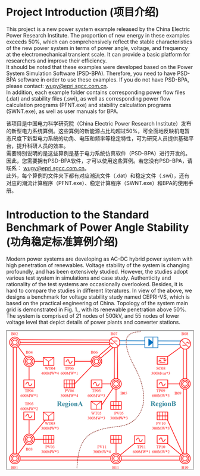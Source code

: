 # Project Introduction (项目介绍)
This project is a new power system example released by the China Electric Power Research Institute. The proportion of new energy in these examples exceeds 50%, which can comprehensively reflect the stable characteristics of the new power system in terms of power angle, voltage, and frequency at the electromechanical transient scale. It can provide a basic platform for researchers and improve their efficiency.<br>
It should be noted that these examples were developed based on the Power System Simulation Software (PSD-BPA). Therefore, you need to have PSD-BPA software in order to use these examples. If you do not have PSD-BPA, please contact: wugy@epri.sgcc.com.cn.<br>
In addition, each example folder contains corresponding power flow files (.dat) and stability files (.swi), as well as corresponding power flow calculation programs (PFNT.exe) and stability calculation programs (SWNT.exe), as well as user manuals for BPA.<br>

该项目是中国电力科学研究院（China Electric Power Research Institute）发布的新型电力系统算例。这些算例的新能源占比均超过50%，可全面地反映机电暂态尺度下新型电力系统的功角、电压和频率等稳定特性，可为研究人员提供基础平台，提升科研人员的效率。<br>
需要特别说明的是这些算例是基于电力系统仿真软件（PSD-BPA）进行开发的。因此，您需要拥有PSD-BPA软件，才可以使用这些算例。若您没有PSD-BPA，请联系： wugy@epri.sgcc.com.cn。<br>
此外，每个算例的文件夹下都有对应潮流文件（.dat）和稳定文件（.swi），还有对应的潮流计算程序（PFNT.exe）、稳定计算程序（SWNT.exe）和BPA的使用手册。<br>

# Introduction to the Standard Benchmark of Power Angle Stability (功角稳定标准算例介绍)
Modern power systems are developing as AC-DC hybrid power system with high penetration of renewables. Voltage stability of the system is changing profoundly, and has been extensively studied. However, the studies adopt various test system in simulations and case study. Authenticity and rationality of the test systems are occasionally overlooked. Besides, it is hard to compare the studies in different literatures. 
In view of the above, we designs a benchmark for voltage stability study named CEPRI-VS, which is based on the practical engineering of China. Topology of the system main grid is demonstrated in Fig. 1., with its renewable penetration above 50%. The system is comprised of 21 nodes of 500kV, and 55 nodes of lower voltage level that depict details of power plants and converter stations. <br>

<img src="https://github.com/lbl-hub/CSEE-Benchmark/blob/main/Benchmark_fig/RAS1.png" width="600px">
